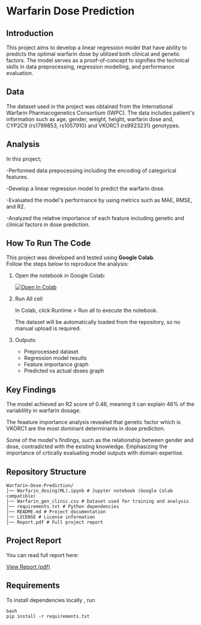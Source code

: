 # Warfarin Dose Prediction

## Introduction
This project aims to develop a linear regression model that have ability to predicts the optimal warfarin dose by utilized both clinical and genetic factors. The model serves as a proof-of-concept to signifies the technical skills in data preprocessing, regression modelling, and performance evaluation.

## Data
The dataset used in the project was obtained from the International Warfarin Pharmacogenetics Consortium (IWPC). The data includes patient's information such as age, gender, weight, height, warfarin dose and, CYP2C9 (rs1799853, rs1057910) and VKORC1 (rs9923231) genotypes.

## Analysis
In this project;

-Performed data prepocessing including the encoding of categorical features.

-Develop a linear regression model to predict the warfarin dose.

-Evaluated the model's performance by using metrics such as MAE, RMSE, and R2.

-Analyzed the relative importance of each feature including genetic and clinical factors in dose prediction.

## How To Run The Code

This project was developed and tested using **Google Colab**.  
Follow the steps below to reproduce the analysis:

1. Open the notebook in Google Colab:
 
   [![Open In Colab](https://colab.research.google.com/assets/colab-badge.svg)](https://colab.research.google.com/github/FarahYusri12/Warfarin-Dose-Prediction/blob/main/Warfarin_dosing(ML).ipynb)


2. Run All cell

   In Colab, click Runtime > Run all to execute the notebook.

   The dataset will be automatically loaded from the repository, so no manual upload is required.

3. Outputs:
   - Preprocessed dataset
   - Regression model results
   - Feature importance graph
   - Predicted vs actual doses graph


## Key Findings
The model achieved an R2 score of 0.46, meaning it can explain 46% of the variablility in warfarin dosage.

The feaature importance analysis revealed that genetic factor which is VKORC1 are the most dominant determinants in dose prediction.

Some of the model's findings, such as the relationship between gender and dose, contradicted with the existing knowledge. Emphasizing the importance of crtically evaluating model outputs with domain expertise.

## Repository Structure

```
Warfarin-Dose-Prediction/
│── Warfarin_dosing(ML).ipynb # Jupyter notebook (Google Colab compatible)
│── Warfarin_gen_clinic.csv # Dataset used for training and analysis
│── requirements.txt # Python dependencies
│── README.md # Project documentation
│── LICENSE # License information
│── Report.pdf # Full project report
```

## Project Report

You can read full report here:

[View Report (pdf)](https://github.com/FarahYusri12/Warfarin-Dose-Prediction/blob/main/Report.pdf)

## Requirements

To install dependencies locally , run

```
bash
pip install -r requirements.txt
```
